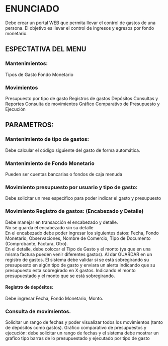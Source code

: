 # ENUNCIADO

Debe crear un portal WEB que permita llevar el control de gastos de una persona.
El objetivo es llevar el control de ingresos y egresos por fondo monetario.

## ESPECTATIVA DEL MENU

### Mantenimientos:

Tipos de Gasto
Fondo Monetario

### Movimientos

Presupuesto por tipo de gasto
Registros de gastos
Depósitos
Consultas y Reportes
Consulta de movimientos
Gráfico Comparativo de Presupuesto y Ejecución

## PARAMETROS:

### Mantenimiento de tipo de gastos:

Debe calcular el código siguiente del gasto de forma automática.

### Mantenimiento de Fondo Monetario

Pueden ser cuentas bancarias o fondos de caja menuda

### Movimiento presupuesto por usuario y tipo de gasto:

Debe solicitar un mes específico para poder indicar el gasto y presupuesto

### Movimiento Registro de gastos: (Encabezado y Detalle)

Debe manejar en transacción el encabezado y detalle.  
No se guarda el encabezado sin su detalle  
En el encabezado debe poder ingresar los siguientes datos:
Fecha, Fondo Monetario, Observaciones, Nombre de Comercio, Tipo de Documento (Comprobante, Factura, Otro).  
En el detalle, debe colocar el Tipo de Gasto y el monto (ya que en una misma factura pueden venir diferentes gastos).
Al dar GUARDAR en un registro de gastos. El sistema debe validar si se está sobregirando su presupuesto en algún tipo de gasto y enviara un alerta indicando que su presupuesto esta sobregirado en X gastos. Indicando el monto presupuestado y el monto que se está sobregirando.

#### Registro de depósitos:

Debe ingresar Fecha, Fondo Monetario, Monto.

### Consulta de movimientos.

Solicitar un rango de fechas y poder visualizar todos los movimientos (tanto de depósitos como gastos).
Gráfico comparativo de presupuestos y ejecución: debe solicitar un rango de fechas y el sistema debe mostrar un grafico tipo barras de lo presupuestado y ejecutado por tipo de gasto
